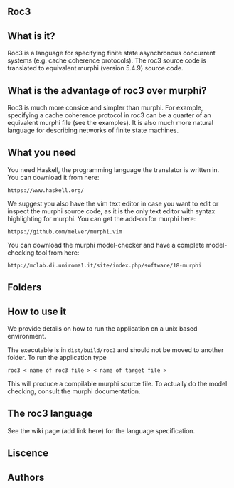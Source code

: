 Roc3
---

What is it?
---
Roc3 is a language for specifying finite state asynchronous concurrent systems (e.g. cache coherence protocols). The roc3 source code is translated to equivalent murphi (version 5.4.9) source code.


What is the advantage of roc3 over murphi?
---

Roc3 is much more consice and simpler than murphi. For example, specifying a cache coherence protocol in roc3 can be a quarter of an equivalent murphi file (see the examples). It is also much more natural language for describing networks of finite state machines.


What you need
---

You need Haskell, the programming language the translator is written in. You can download it from here:

`https://www.haskell.org/`


We suggest you also have the vim text editor in case you want to edit or inspect the murphi source code, as it is the only text editor with syntax highlighting for murphi. You can get the add-on for murphi here:

`https://github.com/melver/murphi.vim`


You can download the murphi model-checker and have a complete model-checking tool from here:

 `http://mclab.di.uniroma1.it/site/index.php/software/18-murphi`



Folders
---




How to use it
---
We provide details on how to run the application on a unix based environment.

The executable is in `dist/build/roc3` and should not be moved to another folder. To run the application type

`roc3 < name of roc3 file > < name of target file > `

This will produce a compilable murphi source file. To actually do the model checking, consult the murphi documentation.

The roc3 language
---
See the wiki page (add link here) for the language specification.

Liscence
 ---


Authors
---

